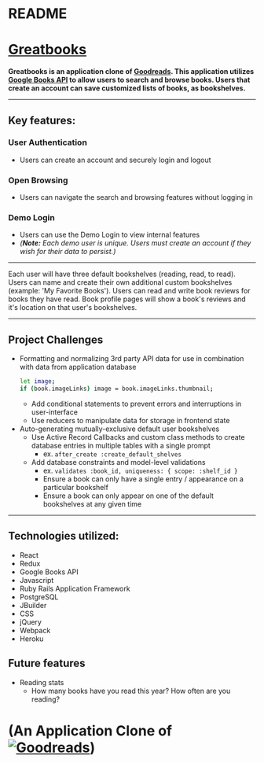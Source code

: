 # README

# [Greatbooks](https://grandbooks.herokuapp.com/#/)
__Greatbooks is an application clone of [Goodreads](https://www.goodreads.com).  This application utilizes [Google Books API](https://books.google.com) to allow users to search and browse books. Users that create an account can save customized lists of books, as bookshelves.__
***
## Key features:
### **User Authentication**
* Users can create an account and securely login and logout
### **Open Browsing**
* Users can navigate the search and browsing features without logging in
### **Demo Login**
* Users can use the Demo Login to view internal features
* *(__Note:__ Each demo user is unique.  Users must create an account if they wish for their data to persist.)*
***
Each user will have three default bookshelves (reading, read, to read). Users can name and create their own additional custom bookshelves (example: 'My Favorite Books').  Users can read and write book reviews for books they have read.  Book profile pages will show a book's reviews and it's location on that user's bookshelves.
***
## Project Challenges
* Formatting and normalizing 3rd party API data for use in combination with data from application database
    ```sh
    let image;
    if (book.imageLinks) image = book.imageLinks.thumbnail;
    ```
    * Add conditional statements to prevent errors and interruptions in user-interface
    * Use reducers to manipulate data for storage in frontend state
* Auto-generating mutually-exclusive default user bookshelves
    * Use Active Record Callbacks and custom class methods to create database entries in multiple tables with a single prompt
        * ex. `after_create :create_default_shelves`
    * Add database constraints and model-level validations
        * ex. `validates :book_id, uniqueness: { scope: :shelf_id }`
        * Ensure a book can only have a single entry / appearance on a particular bookshelf
        * Ensure a book can only appear on one of the default bookshelves at any given time

***
## Technologies utilized:
* React
* Redux
* Google Books API
* Javascript
* Ruby Rails Application Framework
* PostgreSQL
* JBuilder
* CSS
* jQuery
* Webpack
* Heroku

## Future features
* Reading stats
    * How many books have you read this year? How often are you reading? 

# (An Application Clone of [![Goodreads](https://s.gr-assets.com/assets/home/header_logo-8d96d7078a3d63f9f31d92282fd67cf4.png)](https://www.goodreads.com))
